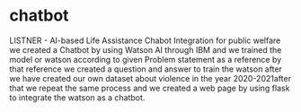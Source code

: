 # chatbot
LISTNER - AI-based Life Assistance Chabot Integration for public welfare
we created a Chatbot by using Watson AI through IBM and we trained the model or watson according to given Problem statement as a reference by that reference we created a question and answer to train the watson after we have created our own dataset about violence in the year 2020-2021after that we repeat the same process and we created a web page by using flask to integrate the watson as a chatbot.
